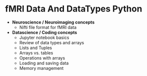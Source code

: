 # fMRI Data And DataTypes Python
- **Neuroscience / Neuroimaging concepts**
    - Nifti file format for fMRI data
- **Datascience / Coding concepts**
    - Jupyter notebook 
    basics
    - Review of data types and arrays
    - Lists and Tuples
    - Arrays vs. tables    
    - Operations with arrays
    - Loading and saving data
    - Memory management
